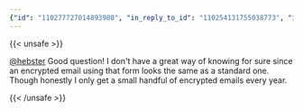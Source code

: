 ```yaml
---
{"id": "110277727014893980", "in_reply_to_id": "110254131755038773", "in_reply_to_account_id": "108296957397560703", "sensitive": false, "spoiler_text": "", "visibility": "unlisted", "language": "en", "replies_count": 0, "reblogs_count": 0, "favourites_count": 0, "edited_at": null, "reblog": null, "application": {"name": "Tusky", "website": "https://tusky.app"}, "account": {"id": "108219415927856966", "username": "brozek", "acct": "brozek", "display_name": "Brandon Rozek", "url": "https://fosstodon.org/@brozek", "avatar": "https://cdn.fosstodon.org/accounts/avatars/108/219/415/927/856/966/original/bae9f46f23936e79.jpg", "avatar_static": "https://cdn.fosstodon.org/accounts/avatars/108/219/415/927/856/966/original/bae9f46f23936e79.jpg", "header": "https://fosstodon.org/headers/original/missing.png", "header_static": "https://fosstodon.org/headers/original/missing.png", "noindex": true, "roles": []}, "media_attachments": [], "mentions": [{"id": "108296957397560703", "username": "hebster", "url": "https://fosstodon.org/@hebster", "acct": "hebster"}], "tags": [], "emojis": [], "card": null, "poll": null, "syndication": "https://fosstodon.org/@brozek/110277727014893980", "date": "2023-04-28T17:56:14.810Z"}
---
```

{{< unsafe >}}
<p><span class="h-card"><a href="https://fosstodon.org/@hebster" class="u-url mention">@<span>hebster</span></a></span> Good question! I don&#39;t have a great way of knowing for sure since an encrypted email using that form looks the same as a standard one. Though honestly I only get a small handful of encrypted emails every year.</p>
{{< /unsafe >}}
